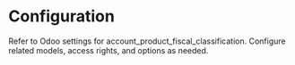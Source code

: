 # Configuration

Refer to Odoo settings for account_product_fiscal_classification. Configure related models, access rights, and options as needed.

